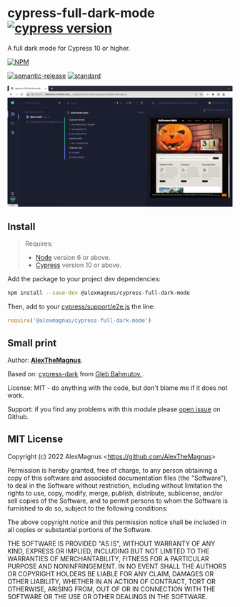# cypress-full-dark-mode [![cypress version][cypress-version]][cypress-url]

A full dark mode for Cypress 10 or higher.


[![NPM][npm-icon]][npm-url]

[![semantic-release][semantic-image]][semantic-url]
[![standard][standard-image]][standard-url]

![Cypress dark](images/cypress-full-dark-mode.png)


## Install

> Requires:
> - [Node](https://nodejs.org/en/) version 6 or above.
> - [Cypress][cypress-url] version 10 or above.

Add the package to your project dev dependencies:
```sh
npm install --save-dev @alexmagnus/cypress-full-dark-mode
```

Then, add to your [cypress/support/e2e.js](cypress/support/e2e.js) the line:

```js
require('@alexmagnus/cypress-full-dark-mode')
```


## Small print

Author:  [**AlexTheMagnus**](https://github.com/AlexTheMagnus).

Based on: [cypress-dark](https://github.com/bahmutov/cypress-dark) from [Gleb Bahmutov ](https://github.com/bahmutov).

License: MIT - do anything with the code, but don't blame me if it does not work.

Support: if you find any problems with this module please [open issue](https://github.com/AlexTheMagnus/cypress-full-dark-mode/issues) on Github.


## MIT License

Copyright (c) 2022 AlexMagnus &lt;https://github.com/AlexTheMagnus&gt;

Permission is hereby granted, free of charge, to any person
obtaining a copy of this software and associated documentation
files (the "Software"), to deal in the Software without
restriction, including without limitation the rights to use,
copy, modify, merge, publish, distribute, sublicense, and/or sell
copies of the Software, and to permit persons to whom the
Software is furnished to do so, subject to the following
conditions:

The above copyright notice and this permission notice shall be
included in all copies or substantial portions of the Software.

THE SOFTWARE IS PROVIDED "AS IS", WITHOUT WARRANTY OF ANY KIND,
EXPRESS OR IMPLIED, INCLUDING BUT NOT LIMITED TO THE WARRANTIES
OF MERCHANTABILITY, FITNESS FOR A PARTICULAR PURPOSE AND
NONINFRINGEMENT. IN NO EVENT SHALL THE AUTHORS OR COPYRIGHT
HOLDERS BE LIABLE FOR ANY CLAIM, DAMAGES OR OTHER LIABILITY,
WHETHER IN AN ACTION OF CONTRACT, TORT OR OTHERWISE, ARISING
FROM, OUT OF OR IN CONNECTION WITH THE SOFTWARE OR THE USE OR
OTHER DEALINGS IN THE SOFTWARE.

[npm-icon]: https://nodei.co/npm/@alexmagnus/cypress-full-dark-mode.svg?downloads=true
[npm-url]: https://www.npmjs.com/package/@alexmagnus/cypress-full-dark-mode
[cypress-version]: https://img.shields.io/badge/cypress-10.0.2-brightgreen
[cypress-url]: https://www.cypress.io/
[semantic-image]: https://img.shields.io/badge/%20%20%F0%9F%93%A6%F0%9F%9A%80-semantic--release-e10079.svg
[semantic-url]: https://github.com/semantic-release/semantic-release
[standard-image]: https://img.shields.io/badge/code%20style-standard-brightgreen.svg
[standard-url]: http://standardjs.com/
